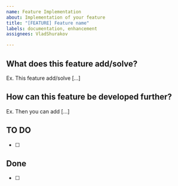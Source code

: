 ```yaml
---
name: Feature Implementation
about: Implementation of your feature
title: "[FEATURE] Feature name"
labels: documentation, enhancement
assignees: VladShurakov

---
```


## **What does this feature add/solve?**
Ex. This feature add/solve [...]

## **How can this feature be developed further?**
Ex. Then you can add [...]

## TO DO
- [ ] 

## Done
- [ ]
